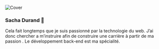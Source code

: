 ![Cover](https://github.com/DurandSacha/DurandSacha/blob/master/cover.jpg)
### Sacha Durand 👋

Cela fait longtemps que je suis passionné par la technologie du web. J’ai donc chercher a m’instruire afin de construire une carrière à partir de ma passion . Le développement back-end est ma spécialité.

<!--
**DurandSacha/DurandSacha** is a ✨ _special_ ✨ repository because its `README.md` (this file) appears on your GitHub profile.

Here are some ideas to get you started:

- 🔭 I’m currently working on private project, and open-source softwares
- 🌱 I’m currently learning python ( flask ) and .NET
- 💬 Ask me about PHP, symfony
<!--
- 👯 I’m looking to collaborate on ...
- 🤔 I’m looking for help with ...
- 📫 How to reach me: ...
- 😄 Pronouns: ...
- ⚡ Fun fact: ...
-->
